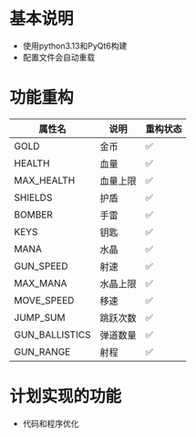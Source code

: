 # 基本说明
* 使用python3.13和PyQt6构建
* 配置文件会自动重载
# 功能重构
| 属性名          | 说明         | 重构状态 |
|----------------|-------------|----------|
| GOLD            | 金币        | ✅       |
| HEALTH          | 血量        | ✅       |
| MAX_HEALTH      | 血量上限     | ✅       |
| SHIELDS         | 护盾        | ✅       |
| BOMBER          | 手雷        | ✅       |
| KEYS            | 钥匙        | ✅       |
| MANA            | 水晶        | ✅       |
| GUN_SPEED       | 射速        | ✅       |
| MAX_MANA        | 水晶上限     | ✅       |
| MOVE_SPEED      | 移速        | ✅       |
| JUMP_SUM        | 跳跃次数     | ✅       |
| GUN_BALLISTICS  | 弹道数量     | ✅       |
| GUN_RANGE       | 射程        | ✅       |
# 计划实现的功能
* 代码和程序优化
<br>
<br>
<br>
